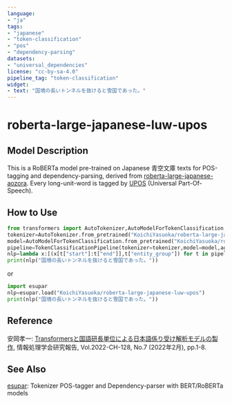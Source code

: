 ```yaml
---
language:
- "ja"
tags:
- "japanese"
- "token-classification"
- "pos"
- "dependency-parsing"
datasets:
- "universal_dependencies"
license: "cc-by-sa-4.0"
pipeline_tag: "token-classification"
widget:
- text: "国境の長いトンネルを抜けると雪国であった。"
---
```


# roberta-large-japanese-luw-upos

## Model Description

This is a RoBERTa model pre-trained on Japanese 青空文庫 texts for POS-tagging and dependency-parsing, derived from [roberta-large-japanese-aozora](https://huggingface.co/KoichiYasuoka/roberta-large-japanese-aozora). Every long-unit-word is tagged by [UPOS](https://universaldependencies.org/u/pos/) (Universal Part-Of-Speech).

## How to Use

```py
from transformers import AutoTokenizer,AutoModelForTokenClassification,TokenClassificationPipeline
tokenizer=AutoTokenizer.from_pretrained("KoichiYasuoka/roberta-large-japanese-luw-upos")
model=AutoModelForTokenClassification.from_pretrained("KoichiYasuoka/roberta-large-japanese-luw-upos")
pipeline=TokenClassificationPipeline(tokenizer=tokenizer,model=model,aggregation_strategy="simple")
nlp=lambda x:[(x[t["start"]:t["end"]],t["entity_group"]) for t in pipeline(x)]
print(nlp("国境の長いトンネルを抜けると雪国であった。"))
```

or

```py
import esupar
nlp=esupar.load("KoichiYasuoka/roberta-large-japanese-luw-upos")
print(nlp("国境の長いトンネルを抜けると雪国であった。"))
```

## Reference

安岡孝一: [Transformersと国語研長単位による日本語係り受け解析モデルの製作](http://id.nii.ac.jp/1001/00216223/), 情報処理学会研究報告, Vol.2022-CH-128, No.7 (2022年2月), pp.1-8.

## See Also

[esupar](https://github.com/KoichiYasuoka/esupar): Tokenizer POS-tagger and Dependency-parser with BERT/RoBERTa models

